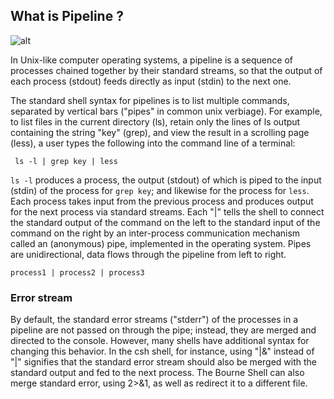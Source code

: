 ## What is Pipeline ?

![alt](https://upload.wikimedia.org/wikipedia/commons/thumb/f/f6/Pipeline.svg/560px-Pipeline.svg.png)

In Unix-like computer operating systems, a pipeline is a sequence of processes chained together by their standard streams, so that the output of each process (stdout) feeds directly as input (stdin) to the next one.

The standard shell syntax for pipelines is to list multiple commands, separated by vertical bars ("pipes" in common unix verbiage). For example, to list files in the current directory (ls), retain only the lines of ls output containing the string "key" (grep), and view the result in a scrolling page (less), a user types the following into the command line of a terminal:

```  ls -l | grep key | less ``` 

```ls -l``` produces a process, the output (stdout) of which is piped to the input (stdin) of the process for ```grep key```; and likewise for the process for ```less```. Each process takes input from the previous process and produces output for the next process via standard streams. Each "|" tells the shell to connect the standard output of the command on the left to the standard input of the command on the right by an inter-process communication mechanism called an (anonymous) pipe, implemented in the operating system. Pipes are unidirectional, data flows through the pipeline from left to right.

``` process1 | process2 | process3 ```

### Error stream
By default, the standard error streams ("stderr") of the processes in a pipeline are not passed on through the pipe; instead, they are merged and directed to the console. However, many shells have additional syntax for changing this behavior. In the csh shell, for instance, using "|&" instead of "|" signifies that the standard error stream should also be merged with the standard output and fed to the next process. The Bourne Shell can also merge standard error, using 2>&1, as well as redirect it to a different file.
